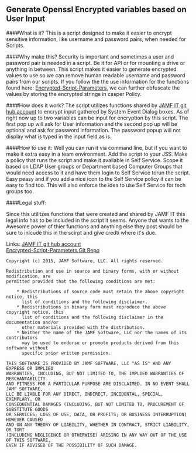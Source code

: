 ## Generate Openssl Encrypted variables based on User Input
####What is it?
This is a script designed to make it easier to encrypt sensitive information, like username and password pairs, when needed for Scripts. 

####Why make this?
Security is important and sometimes a user and password pair is needed in a script. Be it for API or for mounting a drive or anything in between. This script makes it easier to generate encrypted values to use so we can remove human readable username and password pairs from our scripts. If you follow the the use information for the functions found here: [Encrypted-Script-Parameters](https://github.com/jamfit/Encrypted-Script-Parameters), we can further obfuscate the values by storing the encrypted strings in casper Policy.
  

####How does it work?
The script utilizes functions shared by [JAMF IT git hub account](https://github.com/jamfit) to encrypt input gathered by System Event Dialog boxes. As of right now up to two  variables can be input for encryption by this script. The first pop up will ask for User information and the second pop up will be optional and ask for password information. The password popup will not display what is typed in the input field as is.

####How to use it:
Well you can run it via command line, but if you want to make it extra easy in a team environment.
Add the script to your JSS. Make a policy that runs the script and make it available in Self Service. Scope it based on LDAP User groups or Department based Computer Groups that would need  access to it and have them login to Self Service torun the script. Easy peasy and if you add a nice icon to the Self Service policy it can be easy to find too. This will also enforce the idea to use Self Service for tech groups too.

####Legal stuff:

Since this utilitzes functions that were created and shared by JAMF IT this legal info has to be included in the script it seems. Anyone that wants to the Awesome power of thier functions and anything else they post should be sure to inlcude this in the scirpt and give credti where it's due.

Links:
[JAMF IT git hub account](https://github.com/jamfit)  
[Encrypted-Script-Parameters Git Repo](https://github.com/jamfit/Encrypted-Script-Parameters)


```
Copyright (c) 2015, JAMF Software, LLC. All rights reserved.

Redistribution and use in source and binary forms, with or without modification, are
permitted provided that the following conditions are met:

    * Redistributions of source code must retain the above copyright notice, this
      list of conditions and the following disclaimer.
    * Redistributions in binary form must reproduce the above copyright notice, this
      list of conditions and the following disclaimer in the documentation and/or
      other materials provided with the distribution.
    * Neither the name of the JAMF Software, LLC nor the names of its contributors
      may be used to endorse or promote products derived from this software without
      specific prior written permission.
      
THIS SOFTWARE IS PROVIDED BY JAMF SOFTWARE, LLC "AS IS" AND ANY EXPRESS OR IMPLIED
WARRANTIES, INCLUDING, BUT NOT LIMITED TO, THE IMPLIED WARRANTIES OF MERCHANTABILITY
AND FITNESS FOR A PARTICULAR PURPOSE ARE DISCLAIMED. IN NO EVENT SHALL JAMF SOFTWARE,
LLC BE LIABLE FOR ANY DIRECT, INDIRECT, INCIDENTAL, SPECIAL, EXEMPLARY, OR
CONSEQUENTIAL DAMAGES (INCLUDING, BUT NOT LIMITED TO, PROCUREMENT OF SUBSTITUTE GOODS
OR SERVICES; LOSS OF USE, DATA, OR PROFITS; OR BUSINESS INTERRUPTION) HOWEVER CAUSED
AND ON ANY THEORY OF LIABILITY, WHETHER IN CONTRACT, STRICT LIABILITY, OR TORT
(INCLUDING NEGLIGENCE OR OTHERWISE) ARISING IN ANY WAY OUT OF THE USE OF THIS SOFTWARE,
EVEN IF ADVISED OF THE POSSIBILITY OF SUCH DAMAGE.

